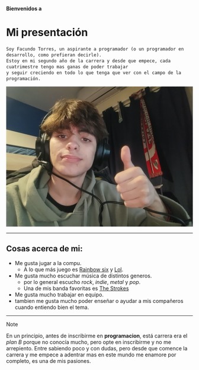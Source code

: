 **Bienvenidos a**
# Mi presentación
~~~
Soy Facundo Torres, un aspirante a programador (o un programador en desarrollo, como prefieran decirle).
Estoy en mi segundo año de la carrera y desde que empece, cada cuatrimestre tengo mas ganas de poder trabajar
y seguir creciendo en todo lo que tenga que ver con el campo de la programación.
~~~
![Una foto mia](IMG_20240821_195610365.jpg)

---

## Cosas acerca de mi:
- Me gusta jugar a la compu.
    + A lo que más juego es [Rainbow six](https://www.ubisoft.com/es-mx/game/rainbow-six/siege/game-info/discover#intro) y [Lol](https://www.leagueoflegends.com/es-mx/how-to-play/).
- Me gusta mucho escuchar música de distintos generos.
    + por lo general escucho _rock_, _indie_, _metal_ y _pop_.
    + Una de mis banda favoritas es [The Strokes](https://es.wikipedia.org/wiki/The_Strokes)
- Me gusta mucho trabajar en equipo.
- tambien me gusta mucho poder enseñar o ayudar a mis compañeros cuando entiendo bien el tema.

***
> [!NOTE]
> En un principio, antes de inscribirme en **programacion**, está carrera era el _plan B_ porque no conocía mucho, pero opte en inscribirme
> y no me arrepiento. Entre sabiendo poco y con dudas, pero desde que comence la carrera y me empece a adentrar mas en este mundo
> me enamore por completo, es una de mis pasiones.

